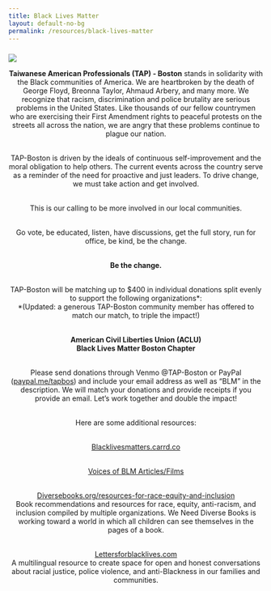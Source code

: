 ```yaml
---
title: Black Lives Matter
layout: default-no-bg
permalink: /resources/black-lives-matter
---
```

<div class="main-contents-area">
<h3 class="no-bg"></h3>
<img class="black-lives-matter" src="{{ site.baseurl }}/assets/images/resources-images/black-lives-matter.png"/><br/>

<div class="ezcol ezcol-one-half">
  <center><p><b>Taiwanese American Professionals (TAP) - Boston</b> stands in solidarity with the Black communities of America. We are heartbroken by the death of George Floyd, Breonna Taylor, Ahmaud Arbery, and many more. We recognize that racism, discrimination and police brutality are serious problems in the United States. Like thousands of our fellow countrymen who are exercising their First Amendment rights to peaceful protests on the streets all across the nation, we are angry that these problems continue to plague our nation.<br/><br/>

TAP-Boston is driven by the ideals of continuous self-improvement and the moral obligation to help others. The current events across the country serve as a reminder of the need for proactive and just leaders. To drive change, we must take action and get involved.<br/><br/>

This is our calling to be more involved in our local communities.<br/><br/>

Go vote, be educated, listen, have discussions, get the full story, run for office, be kind, be the change.<br/><br/>

<b>Be the change.</b><br/><br/>

TAP-Boston will be matching up to $400 in individual donations split evenly to support the following organizations*:<br/>
*(Updated: a generous TAP-Boston community member has offered to match our match, to triple the impact!)<br/><br/>

<b>American Civil Liberties Union (ACLU)</b><br/>
<b>Black Lives Matter Boston Chapter</b><br/><br/>

Please send donations through Venmo @TAP-Boston or PayPal (<a href="https://www.paypal.me/tapbos?fbclid=IwAR1GGFRSwkHvIwrpw6_Hrsd02UYiFOQPPXP703Vcf_6i2aUJPASmZH-KyiA" target="_blank">paypal.me/tapbos</a>) and include your email address as well as “BLM” in the description. We will match your donations and provide receipts if you provide an email. Let’s work together and double the impact!<br/><br/>

Here are some additional resources:<br/><br/>

<a href="https://blacklivesmatters.carrd.co/?mc_cid=f8b27fe7da&mc_eid=[UNIQID]" target="_blank">Blacklivesmatters.carrd.co</a><br/><br/>

<a href="https://docs.google.com/document/d/1uxMKRRcts9bjTVSDwKDGyOdTU95EqJVOPRaXL8Leae4/edit?mc_cid=036379c82d&mc_eid=8f7cdf8805#heading=h.hob9xnoqd1zs">Voices of BLM Articles/Films</a><br/><br/>

<a href="http://diversebooks.org/resources-for-race-equity-and-inclusion/?fbclid=IwAR13z6H5JDsXgm-eqEiUHEKeXBfVHScpN-HIG66kGMVAl9OQ2QAO71UkrrE&mc_cid=f8b27fe7da&mc_eid=[UNIQID]" target="_blank">Diversebooks.org/resources-for-race-equity-and-inclusion</a><br/>
Book recommendations and resources for race, equity, anti-racism, and inclusion compiled by multiple organizations. We Need Diverse Books is working toward a world in which all children can see themselves in the pages of a book.<br/><br/>

<a href="https://lettersforblacklives.com/?fbclid=IwAR0hTzY7p-i4vIeED0Um97whTQbWgP0rY5wNGKuL8s68AJbdmTmnnqwsub8" target="_blank">Lettersforblacklives.com</a><br/>
A multilingual resource to create space for open and honest conversations about racial justice, police violence, and anti-Blackness in our families and communities.<br/><br/>
</p></center>
</div>